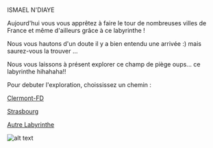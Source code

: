 ISMAEL N'DIAYE


Aujourd'hui vous vous apprêtez à faire le tour de nombreuses villes de France et même d'ailleurs grâce à ce labyrinthe !

Nous vous hautons d'un doute il y a bien entendu une arrivée :) mais saurez-vous la trouver ...

Nous vous laissons à présent explorer ce champ de piège oups... ce labyrinthe hihahaha!!

Pour debuter l'exploration, choississez un chemin :

[Clermont-FD](https://github.com/indiaye18/TP2_Lab/blob/main/jeu-heros-Labyrinthe-Tour-Monde/Clermont_Ferrand.md)


[Strasbourg](https://github.com/indiaye18/TP2_Lab/blob/main/jeu-heros-Labyrinthe-Tour-Monde/Strasbourg.md)

[Autre Labyrinthe](https://github.com/ccousin26/Labyrinthe_TP2/blob/main/jeu-heros-paris/index.md)


![alt text](https://upload.wikimedia.org/wikipedia/commons/thumb/a/ae/St._Quentin%2C_Basilika%2C_Labyrinth.jpg/1280px-St._Quentin%2C_Basilika%2C_Labyrinth.jpg)
